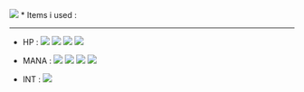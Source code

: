 ![](https://cdn-icons-png.flaticon.com/512/867/867927.png) \* Items i used :  

* * *

  

*   HP : ![](https://cdn-icons-png.flaticon.com/512/186/186320.png)
![](https://cdn-icons-png.flaticon.com/512/186/186319.png) ![](https://cdn-icons-png.flaticon.com/512/5968/5968292.png) ![](https://dart.dev/assets/img/shared/dart/logo+text/horizontal/white.svg)

*   MANA : ![](https://cdn-icons-png.flaticon.com/512/1183/1183672.png)
![](https://mpng.subpng.com/20180425/jrw/kisspng-node-js-javascript-web-application-express-js-comp-5ae0f84e2a4242.1423638015246930701731.jpg) ![](https://expressjs.com/images/express-facebook-share.png) ![](https://docs.flutter.dev/assets/images/shared/brand/flutter/logo/flutter-lockup.png)

*   INT : ![](https://cdn.worldvectorlogo.com/logos/visual-studio-code-1.svg)

